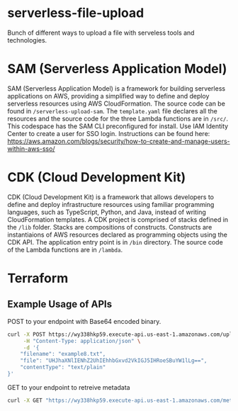 # serverless-file-upload
Bunch of different ways to upload a file with serveless tools and technologies. 

# SAM (Serverless Application Model)
SAM (Serverless Application Model) is a framework for building serverless applications on AWS, providing a simplified way to define and deploy serverless resources using AWS CloudFormation. The source code can be found in `/serverless-upload-sam`. The `template.yaml` file declares all the resources and the source code for the three Lambda functions are in `/src/`. This codespace has the SAM CLI preconfigured for install. Use IAM Identity Center to create a user for SSO login. Instructions can be found here: https://aws.amazon.com/blogs/security/how-to-create-and-manage-users-within-aws-sso/

# CDK (Cloud Development Kit)
CDK (Cloud Development Kit) is a framework that allows developers to define and deploy infrastructure resources using familiar programming languages, such as TypeScript, Python, and Java, instead of writing CloudFormation templates. A CDK project is comprised of stacks defined in the `/lib` folder. Stacks are compositions of constructs. Constructs are instantiaions of AWS resources declared as programming objects using the CDK API. The application entry point is in `/bin` directory. The source code of the Lambda functions are in `/lambda`. 

# Terraform


## Example Usage of APIs
POST to your endpoint with Base64 encoded binary.
```bash
curl -X POST https://wy338hkp59.execute-api.us-east-1.amazonaws.com/upload \
     -H "Content-Type: application/json" \
     -d '{
    "filename": "example8.txt",
    "file": "UHJhaXNlIENhZ2UhIEhhbGxvd2VkIGJ5IHRoeSBuYW1lLg==",
    "contentType": "text/plain"
}'
```
GET to your endpoint to retreive metadata
```bash
curl -X GET "https://wy338hkp59.execute-api.us-east-1.amazonaws.com/metadata?startDate=2024-04-01&endDate=2024-04-08"
```